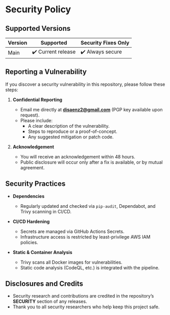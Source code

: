 # Security Policy

## Supported Versions

| Version | Supported          | Security Fixes Only |
| ------- | ------------------ | ------------------- |
| Main    | ✔️ Current release | ✔️ Always secure    |

## Reporting a Vulnerability

If you discover a security vulnerability in this repository, please follow these steps:

1. **Confidential Reporting**

   * Email me directly at **[disaenz2@gmail.com](mailto:disaenz2@gmail.com)** (PGP key available upon request).
   * Please include:
     * A clear description of the vulnerability.
     * Steps to reproduce or a proof-of-concept.
     * Any suggested mitigation or patch code.

2. **Acknowledgement**

   * You will receive an acknowledgement within 48 hours.
   * Public disclosure will occur only after a fix is available, or by mutual agreement.

## Security Practices

* **Dependencies**
  * Regularly updated and checked via `pip-audit`, Dependabot, and Trivy scanning in CI/CD.

* **CI/CD Hardening**
  * Secrets are managed via GitHub Actions Secrets.
  * Infrastructure access is restricted by least-privilege AWS IAM policies.

* **Static & Container Analysis**
  * Trivy scans all Docker images for vulnerabilities.
  * Static code analysis (CodeQL, etc.) is integrated with the pipeline.

## Disclosures and Credits

* Security research and contributions are credited in the repository’s **SECURITY** section of any releases.
* Thank you to all security researchers who help keep this project safe.